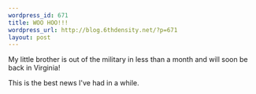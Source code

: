 ```yaml
--- 
wordpress_id: 671
title: WOO HOO!!!
wordpress_url: http://blog.6thdensity.net/?p=671
layout: post
---
```

My little brother is out of the military in less than a month and will soon be back in Virginia!

This is the best news I've had in a while.

